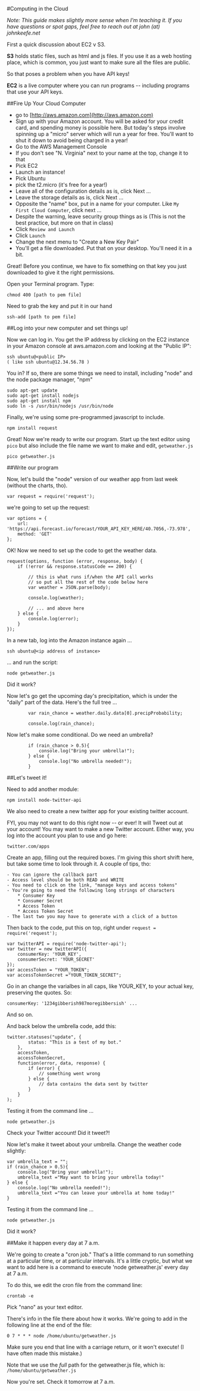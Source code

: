 #Computing in the Cloud

_Note: This guide makes slightly more sense when I'm teaching it. If you have questions or spot gaps, feel free to reach out at john (at) johnkeefe.net_

First a quick discussion about EC2 v S3.

**S3** holds static files, such as html and js files. If you use it as a web hosting place, which is common, you just want to make sure all the files are public.

So that poses a problem when you have API keys!

**EC2** is a live computer where you can run programs -- including programs that use your API keys. 

##Fire Up Your Cloud Computer

- go to [http://aws.amazon.com](http://aws.amazon.com)
- Sign up with your Amazon account. You will be asked for your credit card, and spending money is possible here. But today's steps involve spinning up a "micro" server which will run a year for free. You'll want to shut it down to avoid being charged in a year!
- Go to the AWS Management Console
- If you don't see "N. Virginia" next to your name at the top, change it to that
- Pick EC2
- Launch an instance!
- Pick Ubuntu
- pick the t2.micro (it's free for a year!)
- Leave all of the configuration details as is, click Next ...
- Leave the storage details as is, click Next ...
- Opposite the "name" box, put in a name for your computer. Like `My First Cloud Computer`, click next ...
- Despite the warning, leave security group things as is (This is not the best practice, but more on that in class)
- Click `Review and Launch`
- Click `Launch`
- Change the next menu to "Create a New Key Pair"
- You'll get a file downloaded. Put that on your desktop. You'll need it in a bit.

Great! Before you continue, we have to fix something on that key you just downloaded to give it the right permissions.

Open your Terminal program. Type:

    chmod 400 [path to pem file]

Need to grab the key and put it in our hand

    ssh-add [path to pem file]
    
##Log into your new computer and set things up!

Now we can log in. You get the IP address by clicking on the EC2 instance in your Amazon console at aws.amazon.com and looking at the "Public IP":

    ssh ubuntu@<public IP>
	( like ssh ubuntu@12.34.56.78 )
        
You in? If so, there are some things we need to install, including "node" and the node package manager, "npm"

    sudo apt-get update
    sudo apt-get install nodejs
    sudo apt-get install npm
    sudo ln -s /usr/bin/nodejs /usr/bin/node

Finally, we're using some pre-programmed javascript to include.

    npm install request
    
Great! Now we're ready to write our program. Start up the text editor using `pico` but also include the file name we want to make and edit, `getweather.js`

    pico getweather.js
    
##Write our program

Now, let's build the "node" version of our weather app from last week (without the charts, tho).

    var request = require('request');

we're going to set up the request:

    var options = {
    	url: 'https://api.forecast.io/forecast/YOUR_API_KEY_HERE/40.7056,-73.978',
    	method: 'GET'
    };
    
OK! Now we need to set up the code to get the weather data.

    request(options, function (error, response, body) {
        if (!error && response.statusCode == 200) {

            // this is what runs if/when the API call works
            // so put all the rest of the code below here
    		var weather = JSON.parse(body);
    		
    		console.log(weather);
    		
    		// ... and above here
    	} else {
            console.log(error);
        }
    });
    		
In a new tab, log into the Amazon instance again ... 

    ssh ubuntu@<ip address of instance>

... and run the script:

    node getweather.js

Did it work?
    		
Now let's go get the upcoming day's precipitation, which is under the "daily" part of the data. Here's the full tree ...

    		var rain_chance = weather.daily.data[0].precipProbability;

    		console.log(rain_chance);
    		
Now let's make some conditional. Do we need an umbrella?

    		if (rain_chance > 0.5){
    			console.log("Bring your umbrella!");
    		} else {
    			console.log("No umbrella needed!");
    		}
    	

##Let's tweet it!

Need to add another module:

    npm install node-twitter-api
    
We also need to create a new twitter app for your existing twitter account. 

FYI, you may not want to do this right now -- or ever! It will Tweet out at your account! You may want to make a new Twitter account. Either way, you log into the account you plan to use and go here:

    twitter.com/apps
    
Create an app, filling out the required boxes. I'm giving this short shrift here, but take some time to look through it. A couple of tips, tho:

	- You can ignore the callback part
	- Access level should be both READ and WRITE
	- You need to click on the link, "manage keys and access tokens"
	- You're going to need the following long strings of characters
		* Consumer Key
		* Consumer Secret
		* Access Token
		* Access Token Secret
	- The last two you may have to generate with a click of a button

Then back to the code, put this on top, right under `request = require('request');`

    var twitterAPI = require('node-twitter-api');
    var twitter = new twitterAPI({
        consumerKey: 'YOUR_KEY',
        consumerSecret: 'YOUR_SECRET'
    });
    var accessToken = "YOUR_TOKEN";
    var accessTokenSecret ="YOUR_TOKEN_SECRET";
	
Go in an change the varialbes in all caps, like YOUR_KEY, to your actual key, preserving the quotes. So:

	consumerKey: '1234gibberish987moregibbersish' ...
	
And so on.
    
And back below the umbrella code, add this:

	twitter.statuses("update", {
	        status: "This is a test of my bot."
	    },
	    accessToken,
	    accessTokenSecret,
	    function(error, data, response) {
	        if (error) {
	            // something went wrong
	        } else {
	            // data contains the data sent by twitter
	        }
	    }
	);
	
Testing it from the command line ...
    
    node getweather.js

Check your Twitter account! Did it tweet?!


Now let's make it tweet about your umbrella. Change the weather code slightly:

    var umbrella_text = "";
    if (rain_chance > 0.5){
    	console.log("Bring your umbrella!");
    	umbrella_text ="May want to bring your umbrella today!"
    } else {
    	console.log("No umbrella needed!");
    	umbrella_text ="You can leave your umbrella at home today!"
    }

Testing it from the command line ...
    
    node getweather.js
	
Did it work?


##Make it happen every day at 7 a.m.

We're going to create a "cron job." That's a little command to run something at a particular time, or at particular intervals. It's a little cryptic, but what we want to add here is a command to execute 'node getweather.js' every day at 7 a.m.

To do this, we edit the cron file from the command line:

    crontab -e

Pick "nano" as your text editor.

There's info in the file there about how it works. We're going to add in the following line at the end of the file:

	0 7 * * * node /home/ubuntu/getweather.js

Make sure you end that line with a carriage return, or it won't execute! (I have often made this mistake.)

Note that we use the _full_ path for the getweather.js file, which is: `/home/ubuntu/getweather.js`

Now you're set. Check it tomorrow at 7 a.m.


